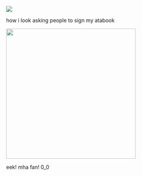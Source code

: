 ![](https://komarev.com/ghpvc/?username=piercedskin&color=FF8FCE&label=witnesses&base=1000) 

how i look asking people to sign my atabook


<img src="https://71781816.carrd.co/assets/images/image11.jpg?v=4b58b513" width="350" length="350"> 

eek! mha fan! 0_0

